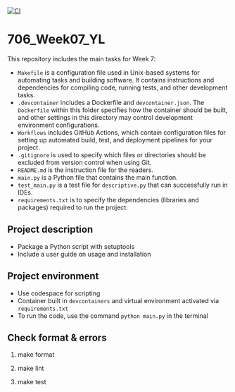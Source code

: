 [![CI](https://github.com/nogibjj/706_Week07_YL/actions/workflows/cicd.yml/badge.svg)](https://github.com/nogibjj/706_Week07_YL/actions/workflows/cicd.yml)

# 706_Week07_YL

This repository includes the main tasks for Week 7:

* `Makefile` is a configuration file used in Unix-based systems for automating tasks and building software. It contains instructions and dependencies for compiling code, running tests, and other development tasks.
* `.devcontainer` includes a Dockerfile and `devcontainer.json`. The `Dockerfile` within this folder specifies how the container should be built, and other settings in this directory may control development environment configurations.
* `Workflows` includes GitHub Actions, which contain configuration files for setting up automated build, test, and deployment pipelines for your project.
* `.gitignore` is used to specify which files or directories should be excluded from version control when using Git.
* `README.md` is the instruction file for the readers.
* `main.py` is a Python file that contains the main function.
* `test_main.py`  is a test file for `descriptive.py` that can successfully run in IDEs.
* `requirements.txt` is to specify the dependencies (libraries and packages) required to run the project.

## Project description

* Package a Python script with setuptools 
* Include a user guide on usage and installation

## Project environment

* Use codespace for scripting
* Container built in `devcontainers` and virtual environment activated via `requirements.txt`
* To run the code, use the command `python main.py` in the terminal

## Check format & errors

1. make format

2. make lint

3. make test